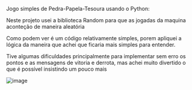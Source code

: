 Jogo simples de Pedra-Papela-Tesoura usando o Python:

Neste projeto usei a biblioteca Random para que as jogadas da maquina aconteção de maneira aleatória 

Como podem ver é um código relativamente simples, porem apliquei a lógica da maneira que achei que ficaria mais simples para entender.

Tive algumas dificuldades principalmente para implementar sem erro os pontos e as mensagens de vitoria e derrota, mas achei muito divertido o que é possível insistindo um pouco mais

![image](https://github.com/MontaltoMa/site-android/assets/105228271/db051316-2b6b-4dac-8723-59285166470f)
